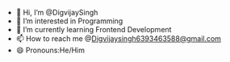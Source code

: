 - 👋 Hi, I’m @DigvijaySingh
- 👀 I’m interested in Programming
- 🌱 I’m currently learning Frontend Development
- 📫 How to reach me @Digvijaysingh6393463588@gmail.com
- 😄 Pronouns:He/Him


<!---
Digvijay9258/Digvijay9258 is a ✨ special ✨ repository because its `README.md` (this file) appears on your GitHub profile.
You can click the Preview link to take a look at your changes.
--->
